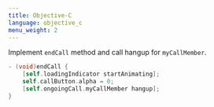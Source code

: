```yaml
---
title: Objective-C
language: objective_c
menu_weight: 2
---
```


Implement `endCall` method and call hangup for `myCallMember`.

```objective-c
- (void)endCall {
    [self.loadingIndicator startAnimating];
    self.callButton.alpha = 0;
    [self.ongoingCall.myCallMember hangup];
}
```
